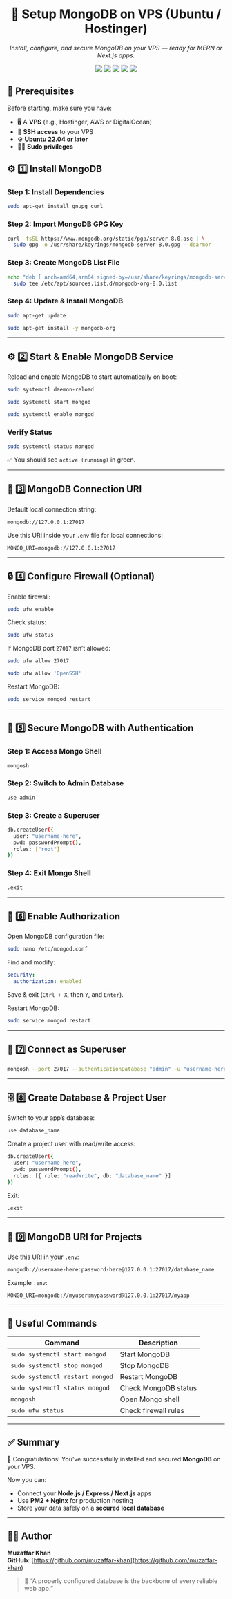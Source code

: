 <h1 align="center">🍃 Setup MongoDB on VPS (Ubuntu / Hostinger)</h1>

<p align="center">
  <em>Install, configure, and secure MongoDB on your VPS — ready for MERN or Next.js apps.</em>
</p>

<p align="center">
  <!-- Tech Badges -->
  <img src="https://img.shields.io/badge/MongoDB-47A248?style=for-the-badge&logo=mongodb&logoColor=white"/>
  <img src="https://img.shields.io/badge/Ubuntu-E95420?style=for-the-badge&logo=ubuntu&logoColor=white"/>
  <img src="https://img.shields.io/badge/Hostinger-673DE6?style=for-the-badge&logo=hostinger&logoColor=white"/>
  <img src="https://img.shields.io/badge/Linux-FCC624?style=for-the-badge&logo=linux&logoColor=black"/>
  <img src="https://img.shields.io/badge/Terminal-000000?style=for-the-badge&logo=gnometerminal&logoColor=white"/>
</p>

## 

## 🧰 Prerequisites

Before starting, make sure you have:
- 🖥️ A **VPS** (e.g., Hostinger, AWS or DigitalOcean)
- 🔑 **SSH access** to your VPS
- ⚙️ **Ubuntu 22.04 or later**
- 👨‍💻 **Sudo privileges**

## 
## ⚙️ 1️⃣ Install MongoDB

### Step 1: Install Dependencies
```bash
sudo apt-get install gnupg curl
````

### Step 2: Import MongoDB GPG Key

```bash
curl -fsSL https://www.mongodb.org/static/pgp/server-8.0.asc | \
  sudo gpg -o /usr/share/keyrings/mongodb-server-8.0.gpg --dearmor
```

### Step 3: Create MongoDB List File

```bash
echo "deb [ arch=amd64,arm64 signed-by=/usr/share/keyrings/mongodb-server-8.0.gpg ] https://repo.mongodb.org/apt/ubuntu jammy/mongodb-org/8.0 multiverse" | \
  sudo tee /etc/apt/sources.list.d/mongodb-org-8.0.list
```

### Step 4: Update & Install MongoDB

```bash
sudo apt-get update
```
```bash
sudo apt-get install -y mongodb-org
```

---

## ⚙️ 2️⃣ Start & Enable MongoDB Service

Reload and enable MongoDB to start automatically on boot:

```bash
sudo systemctl daemon-reload
```
```bash
sudo systemctl start mongod
```
```bash
sudo systemctl enable mongod
```

### Verify Status

```bash
sudo systemctl status mongod
```

✅ You should see `active (running)` in green.

---

## 🧩 3️⃣ MongoDB Connection URI

Default local connection string:

```bash
mongodb://127.0.0.1:27017
```

Use this URI inside your `.env` file for local connections:

```env
MONGO_URI=mongodb://127.0.0.1:27017
```

---

## 🔒 4️⃣ Configure Firewall (Optional)

Enable firewall:

```bash
sudo ufw enable
```

Check status:

```bash
sudo ufw status
```

If MongoDB port `27017` isn’t allowed:

```bash
sudo ufw allow 27017
```
```bash
sudo ufw allow 'OpenSSH'
```

Restart MongoDB:

```bash
sudo service mongod restart
```

---

## 👑 5️⃣ Secure MongoDB with Authentication

### Step 1: Access Mongo Shell

```bash
mongosh
```

### Step 2: Switch to Admin Database

```bash
use admin
```

### Step 3: Create a Superuser

```bash
db.createUser({
  user: "username-here",
  pwd: passwordPrompt(),
  roles: ["root"]
})
```

### Step 4: Exit Mongo Shell

```bash
.exit
```

---

## 🔐 6️⃣ Enable Authorization

Open MongoDB configuration file:

```bash
sudo nano /etc/mongod.conf
```

Find and modify:

```yaml
security:
  authorization: enabled
```

Save & exit (`Ctrl + X`, then `Y`, and `Enter`).

Restart MongoDB:

```bash
sudo service mongod restart
```

---

## 👤 7️⃣ Connect as Superuser

```bash
mongosh --port 27017 --authenticationDatabase "admin" -u "username-here" -p "password-here"
```

---

## 🗄️ 8️⃣ Create Database & Project User

Switch to your app’s database:

```bash
use database_name
```

Create a project user with read/write access:

```bash
db.createUser({
  user: "username_here",
  pwd: passwordPrompt(),
  roles: [{ role: "readWrite", db: "database_name" }]
})
```

Exit:

```bash
.exit
```

---

## 🔗 9️⃣ MongoDB URI for Projects

Use this URI in your `.env`:

```bash
mongodb://username-here:password-here@127.0.0.1:27017/database_name
```

Example `.env`:

```env
MONGO_URI=mongodb://myuser:mypassword@127.0.0.1:27017/myapp
```

---

## 🧠 Useful Commands

| Command                         | Description          |
| ------------------------------- | -------------------- |
| `sudo systemctl start mongod`   | Start MongoDB        |
| `sudo systemctl stop mongod`    | Stop MongoDB         |
| `sudo systemctl restart mongod` | Restart MongoDB      |
| `sudo systemctl status mongod`  | Check MongoDB status |
| `mongosh`                       | Open Mongo shell     |
| `sudo ufw status`               | Check firewall rules |

---

## ✅ Summary

🎉 Congratulations! You’ve successfully installed and secured **MongoDB** on your VPS.

Now you can:

* Connect your **Node.js / Express / Next.js** apps
* Use **PM2 + Nginx** for production hosting
* Store your data safely on a **secured local database**

---

## 👨‍💻 Author

**Muzaffar Khan**   
**GitHub:** [https://github.com/muzaffar-khan](https://github.com/muzaffar-khan)  
> 💬 “A properly configured database is the backbone of every reliable web app.”
